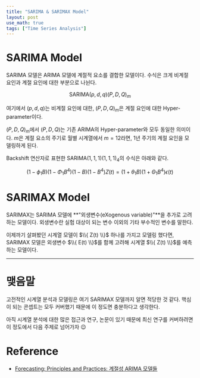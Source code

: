 ```yaml
---
title: "SARIMA & SARIMAX Model"
layout: post
use_math: true
tags: ["Time Series Analysis"]
---
```


# SARIMA Model

SARIMA 모델은 ARIMA 모델에 계절적 요소를 결합한 모델이다. 수식은 크게 비계절 요인과 계절 요인에 대한 부분으로 나뉜다.

$$
\text{SARIMA}(p, d, q)(P, D, Q)_m
$$

여기에서 $(p, d, q)$는 비계절 요인에 대한, $(P, D, Q)_m$은 계절 요인에 대한 Hyper-parameter이다.

$(P, D, Q)_m$에서 $(P, D, Q)$는 기존 ARIMA의 Hyper-parameter와 모두 동일한 의미이다. $m$은 계절 요소의 주기로 월별 시계열에서 $m=12$라면, 1년 주기의 계절 요인을 모델링하게 된다.

Backshift 연산자로 표현한 $\text{SARIMA}(1, 1, 1)(1, 1, 1)_4$의 수식은 아래와 같다.

$$
(1 - \phi_1 B) (1 - \Phi_1 B^4) (1 - B) (1  - B^4) Z(t) = (1 + \theta_1 B)(1 + \Theta_1 B^4) \epsilon(t)
$$

# SARIMAX Model

SARIMAX는 SARIMA 모델에 **"외생변수(eXogenous variable)"**을 추가로 고려하는 모델이다. 외생변수란 실험 대상이 되는 변수 이외의 기타 부수적인 변수를 말한다.

이제까기 살펴봤던 시계열 모델이 $\\{ Z(t) \\}$ 하나를 가지고 모델링 했다면, SARIMAX 모델은 외생변수 $\\{ E(t) \\}$를 함께 고려해 시계열 $\\{ Z(t) \\}$를 예측하는 모델이다.

<hr/>

# 맺음말

고전적인 시계열 분석과 모델링은 여기 SARIMAX 모델까지 알면 적당한 것 같다. 핵심이 되는 콘셉트는 모두 커버했기 때문에 이 정도면 충분하다고 생각한다.

아직 시계열 분석에 대한 많은 접근과 연구, 논문이 있기 때문에 최신 연구를 커버하려면 이 정도에서 다음 주제로 넘어가자 😉

# Reference

- [Forecasting: Principles and Practices: 계절성 ARIMA 모델들](https://otexts.com/fppkr/seasonal-arima.html)